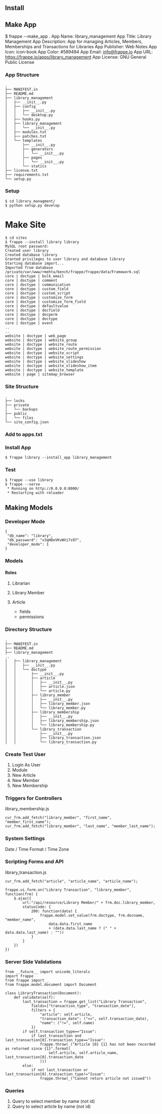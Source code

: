 ## Install

## Make App

$ frappe --make_app .
App Name: library_management
App Title: Library Management
App Description: App for managing Articles, Members, Memberships and Transactions for Libraries
App Publisher: Web Notes
App Icon: icon-book
App Color: #589494
App Email: info@frappe.io
App URL: https://frappe.io/apps/library_management
App License: GNU General Public License

### App Structure


	.
	├── MANIFEST.in
	├── README.md
	├── library_management
	│   ├── __init__.py
	│   ├── config
	│   │   ├── __init__.py
	│   │   └── desktop.py
	│   ├── hooks.py
	│   ├── library_management
	│   │   └── __init__.py
	│   ├── modules.txt
	│   ├── patches.txt
	│   └── templates
	│       ├── __init__.py
	│       ├── generators
	│       │   └── __init__.py
	│       ├── pages
	│       │   └── __init__.py
	│       └── statics
	├── license.txt
	├── requirements.txt
	└── setup.py

### Setup

	$ cd library_managment/
	$ python setup.py develop


# Make Site

	$ cd sites
	$ frappe --install library library
	MySQL root password:
	Created user library
	Created database library
	Granted privileges to user library and database library
	Starting database import...
	Imported from database /private/var/www/rmehta/bench/frappe/frappe/data/Framework.sql
	core | doctype | bulk_email
	core | doctype | comment
	core | doctype | communication
	core | doctype | custom_field
	core | doctype | custom_script
	core | doctype | customize_form
	core | doctype | customize_form_field
	core | doctype | defaultvalue
	core | doctype | docfield
	core | doctype | docperm
	core | doctype | doctype
	core | doctype | event
	..
	..
	website | doctype | web_page
	website | doctype | website_group
	website | doctype | website_route
	website | doctype | website_route_permission
	website | doctype | website_script
	website | doctype | website_settings
	website | doctype | website_slideshow
	website | doctype | website_slideshow_item
	website | doctype | website_template
	website | page | sitemap_browser

### Site Structure

	.
	├── locks
	├── private
	│   └── backups
	├── public
	│   └── files
	└── site_config.json

### Add to apps.txt


### Install App

	$ frappe library --install_app library_management

### Test

	$ frappe --use library
	$ frappe --serve
	 * Running on http://0.0.0.0:8000/
	 * Restarting with reloader


## Making Models

### Developer Mode

	{
	 "db_name": "library",
	 "db_password": "v3qHDeVKvWVi7s97",
	 "developer_mode": 1
	}

### Models

#### Roles

1. Librarian
1. Library Member

1. Article
	- fields
	- permissions

### Directory Structure

	.
	├── MANIFEST.in
	├── README.md
	├── library_management
	..
	│   ├── library_management
	│   │   ├── __init__.py
	│   │   └── doctype
	│   │       ├── __init__.py
	│   │       ├── article
	│   │       │   ├── __init__.py
	│   │       │   ├── article.json
	│   │       │   └── article.py
	│   │       ├── library_member
	│   │       │   ├── __init__.py
	│   │       │   ├── library_member.json
	│   │       │   └── library_member.py
	│   │       ├── library_membership
	│   │       │   ├── __init__.py
	│   │       │   ├── library_membership.json
	│   │       │   └── library_membership.py
	│   │       └── library_transaction
	│   │           ├── __init__.py
	│   │           ├── library_transaction.json
	│   │           └── library_transaction.py


### Create Test User

1. Login As User
1. Module
1. New Article
1. New Member
1. New Membership

### Triggers for Controllers

library_membership.js

	cur_frm.add_fetch("library_member", "first_name", "member_first_name");
	cur_frm.add_fetch("library_member", "last_name", "member_last_name");

### System Settings

Date / Time Format / Time Zone

### Scripting Forms and API

library_transaction.js

	cur_frm.add_fetch("article", "article_name", "article_name");

	frappe.ui.form.on("Library Transaction", "library_member", function(frm) {
		$.ajax({
			url:"/api/resource/Library Member/" + frm.doc.library_member,
			statusCode: {
				200: function(data) {
					frappe.model.set_value(frm.doctype, frm.docname, "member_name",
						data.data.first_name
						+ (data.data.last_name ? (" " + data.data.last_name) : ""))
				}
			}
		})
	})

### Server Side Validations

	from __future__ import unicode_literals
	import frappe
	from frappe import _
	from frappe.model.document import Document

	class LibraryTransaction(Document):
		def validate(self):
			last_transaction = frappe.get_list("Library Transaction",
				fields=["transaction_type", "transaction_date"],
				filters = {
					"article": self.article,
					"transaction_date": ("<=", self.transaction_date),
					"name": ("!=", self.name)
				})
			if self.transaction_type=="Issue":
				if last_transaction and last_transaction[0].transaction_type=="Issue":
					frappe.throw(_("Article {0} {1} has not been recorded as returned since {1}".format(
						self.article, self.article_name, last_transaction[0].transaction_date
					)))
			else:
				if not last_transaction or last_transaction[0].transaction_type!="Issue":
					frappe.throw(_("Cannot return article not issued"))

### Queries

1. Query to select member by name (not id)
1. Query to select article by name (not id)
